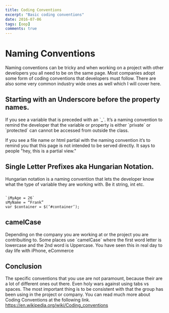 ```yaml
---
title: Coding Conventions
excerpt: "Basic coding conventions"
date: 2016-07-06
tags: [oop]
comments: true
---
```


<h1>Naming Conventions</h1>

<p>
Naming conventions can be tricky and when working on a project with other developers you all need to be on the same page. Most companies adopt some form of coding conventions that developers must follow. There are also some very common industry wide ones as well which I will cover here.
</p>
  <h2>
    Starting with an Underscore before the property names.
  </h2>
    <p>
      If you see a variable that is preceded with an `_`. It’s a naming convention to remind the developer that the variable or property is either `private` or `protected` can cannot be accessed from outside the class.
    </p>

<p>
If you see a file name or html partial with the naming convention it’s to remind you that this page is not intended to be served directly. It says to people "hey, this is a partial view."
</p>

<h2>
  Single Letter Prefixes aka Hungarian Notation.
</h2>
	
<p>
Hungarian notation is a naming convention that lets the developer know what the type of variable they are working with. Be it string, int etc.
</p>
<code>
`iMyAge = 26`
sMyName = “Frank”
var $container = $(‘#container’);
</code>

<h2> 
camelCase
</h2>
<p>
Depending on the company you are working at or the project you are contribuiting to. Some places use `camelCase` where the first word letter is lowercase and the 2nd word is Uppercase. You have seen this in real day to day life with iPhone, eCommerce
</p>

<h2>
Conclusion
</h2>

<p>
  The specific conventions that you use are not paramount, because their are a lot of different ones out there. Even holy wars against using tabs vs spaces. The most important thing is to be consistent with that the group has been using in the project or company.  You can read much more about Coding Conventions at the following link. <a href="https://en.wikipedia.org/wiki/Coding_conventions" target="_blank">https://en.wikipedia.org/wiki/Coding_conventions</a>
</p>
